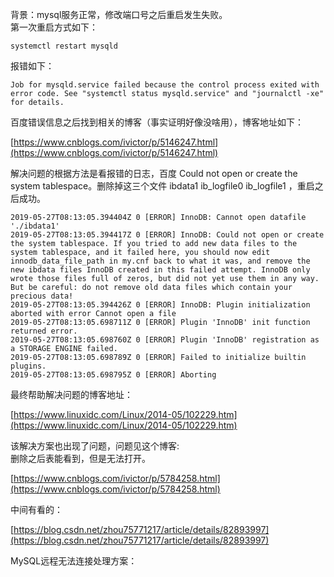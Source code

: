 背景：mysql服务正常，修改端口号之后重启发生失败。  
第一次重启方式如下：  

    systemctl restart mysqld

报错如下：

    Job for mysqld.service failed because the control process exited with error code. See "systemctl status mysqld.service" and "journalctl -xe" for details.

百度错误信息之后找到相关的博客（事实证明好像没啥用），博客地址如下：

[https://www.cnblogs.com/ivictor/p/5146247.html](https://www.cnblogs.com/ivictor/p/5146247.html)  
  

解决问题的根据方法是看报错的日志，百度 Could not open or create the system tablespace。删除掉这三个文件 ibdata1  ib_logfile0  ib_logfile1 ，重启之后成功。

    2019-05-27T08:13:05.394404Z 0 [ERROR] InnoDB: Cannot open datafile './ibdata1'
	2019-05-27T08:13:05.394417Z 0 [ERROR] InnoDB: Could not open or create the system tablespace. If you tried to add new data files to the system tablespace, and it failed here, you should now edit innodb_data_file_path in my.cnf back to what it was, and remove the new ibdata files InnoDB created in this failed attempt. InnoDB only wrote those files full of zeros, but did not yet use them in any way. But be careful: do not remove old data files which contain your precious data!
	2019-05-27T08:13:05.394426Z 0 [ERROR] InnoDB: Plugin initialization aborted with error Cannot open a file
	2019-05-27T08:13:05.698711Z 0 [ERROR] Plugin 'InnoDB' init function returned error.
	2019-05-27T08:13:05.698760Z 0 [ERROR] Plugin 'InnoDB' registration as a STORAGE ENGINE failed.
	2019-05-27T08:13:05.698789Z 0 [ERROR] Failed to initialize builtin plugins.
	2019-05-27T08:13:05.698795Z 0 [ERROR] Aborting



最终帮助解决问题的博客地址：

[https://www.linuxidc.com/Linux/2014-05/102229.htm](https://www.linuxidc.com/Linux/2014-05/102229.htm)


该解决方案也出现了问题，问题见这个博客:  
删除之后表能看到，但是无法打开。

[https://www.cnblogs.com/ivictor/p/5784258.html](https://www.cnblogs.com/ivictor/p/5784258.html)


中间有看的：

[https://blog.csdn.net/zhou75771217/article/details/82893997](https://blog.csdn.net/zhou75771217/article/details/82893997)



MySQL远程无法连接处理方案：  
